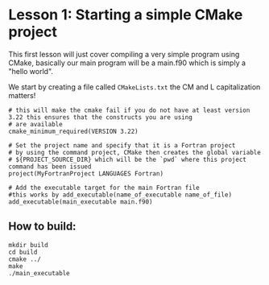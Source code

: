 # Lesson 1: Starting a simple CMake project 

This first lesson will just cover compiling a very simple program using CMake, basically our main program will be 
a main.f90 which is simply a "hello world". 

We start by creating a file called `CMakeLists.txt` the CM and L capitalization matters! 

```
# this will make the cmake fail if you do not have at least version 3.22 this ensures that the constructs you are using
# are available 
cmake_minimum_required(VERSION 3.22)

# Set the project name and specify that it is a Fortran project
# by using the command project, CMake then creates the global variable
# ${PROJECT_SOURCE_DIR} which will be the `pwd` where this project command has been issued
project(MyFortranProject LANGUAGES Fortran)

# Add the executable target for the main Fortran file
#this works by add_executable(name_of_executable name_of_file)
add_executable(main_executable main.f90)
```

## How to build:

```
mkdir build
cd build
cmake ../
make 
./main_executable
```
